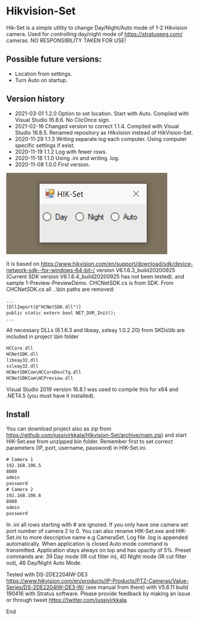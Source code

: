 # Hikvision-Set

Hik-Set is a simple utility to change Day/Night/Auto mode of 1-2 Hikvision camera. Used for controlling day/night mode of https://stratuseeg.com/ cameras. NO RESPONSIBILITY TAKEN FOR USE!

## Possible future versions:

- Location from settings.
- Turn Auto on startup. 

## Version history

- 2021-03-01 1.2.0 Option to set location. Start with Auto. Compiled with Visual Studio 16.8.6. No ClicOnce sign.
- 2021-02-16 Changed version to correct 1.1.4. Compiled with Visual Studio 16.8.5. Renamed repository as Hikvision instead of HikVision-Set.
- 2020-11-29 1.1.3 Writing separate log each computer. Using computer specific settings if exist.
- 2020-11-19 1.1.2 Log with fewer rows.
- 2020-11-18 1.1.0 Using .ini and writing .log.
- 2020-11-08 1.0.0 First version.

![HIK-Set](HIK-Set.png)

It is based on https://www.hikvision.com/en/support/download/sdk/device-network-sdk--for-windows-64-bit-/ version V6.1.6.3_build20200925 (Current SDK version V6.1.6.4_build20200925 has not been tested). and sample 1-Preview-PreviewDemo. CHCNetSDK.cs is from SDK. From CHCNetSDK.cs all ..\bin paths are removed:
```
...
[DllImport(@"HCNetSDK.dll")]
public static extern bool NET_DVR_Init();
...
```
All necessary DLLs (6.1.6.3 and libeay, ssleay 1.0.2.20) from SKDs\lib are included in project \bin folder
```
HCCore.dll
HCNetSDK.dll
libeay32.dll
ssleay32.dll
HCNetSDKCom\HCCoreDevCfg.dll
HCNetSDKCom\HCPreview.dll
```
Visual Studio 2019 version 16.8.1 was used to compile this for x64 and .NET4.5 (you must have it installed). 

## Install

You can download project also as zip from https://github.com/jussivirkkala/Hikvision-Set/archive/main.zip) and start HIK-Set.exe from unzipped bin folder. Remember first to set correct parameters (IP, port, username, password) in HIK-Set.ini.
```
# Camera 1
192.168.106.5
8000
admin
password
# Camera 2
192.168.106.6
8000
admin
password
```
 In .ini all rows starting with # are ignored. If you only have one camera set port number of camera 2 to 0. You can also rename HIK-Set.exe and HIK-Set.ini to more descriptive name e.g CameraSet. Log file .log is appended automatically. When application is closed Auto mode command is transmitted. Application stays always on top and has opacity of 5%. Preset commands are: 39 Day mode (IR cut filter in), 40 Night mode (IR cut filter out), 46 Day/Night Auto Mode.

Tested with DS-2DE2204IW-DE3 https://www.hikvision.com/en/products/IP-Products/PTZ-Cameras/Value-Series/DS-2DE2204IW-DE3-W/ (see manual from there) with V5.6.11 build 190416 with Stratus software. Please provide feedback by making an issue or through tweet https://twitter.com/jussivirkkala.

End